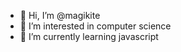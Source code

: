 - 👋 Hi, I’m @magikite
- 👀 I’m interested in computer science
- 🌱 I’m currently learning javascript


<!---
magikite/magikite is a ✨ special ✨ repository because its `README.md` (this file) appears on your GitHub profile.
You can click the Preview link to take a look at your changes.
--->
